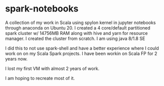 # spark-notebooks
A collection of my work in Scala using spylon kernel in jupyter notebooks through anaconda on Ubuntu 20.
I created a 4 core/default partitioned spark cluster w/ 14756MB RAM along with hive and yarn for resource manager. I created the cluster from scratch. I am using java 8/1.8 SE 

I did this to not use spark-shell and have a better experience where I could work on on my Scala Spark projects.
I have been workin on Scala FP for 2 years now. 

I lost my first VM with almost 2 years of work. 

I am hoping to recreate most of it.
